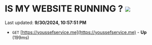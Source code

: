 # IS MY WEBSITE RUNNING ? [![](https://img.shields.io/static/v1?label=Sponsor&message=%E2%9D%A4&logo=GitHub&color=%23fe8e86)](https://github.com/sponsors/Youssef-Lehmam)

Last updated: **9/30/2024, 10:57:51 PM**

- `GET` [https://youssefservice.me](https://youssefservice.me) - **Up** (199ms)
